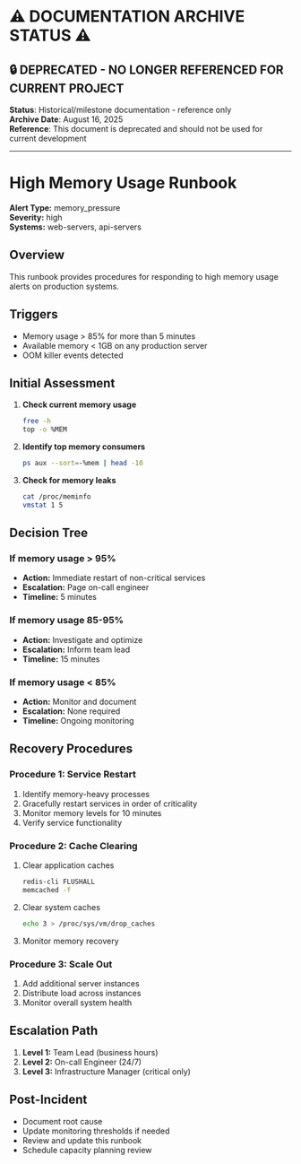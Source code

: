 # ⚠️ DOCUMENTATION ARCHIVE STATUS ⚠️
## 🔒 **DEPRECATED - NO LONGER REFERENCED FOR CURRENT PROJECT**
**Status**: Historical/milestone documentation - reference only  
**Archive Date**: August 16, 2025  
**Reference**: This document is deprecated and should not be used for current development  

---


# High Memory Usage Runbook

**Alert Type:** memory_pressure  
**Severity:** high  
**Systems:** web-servers, api-servers  

## Overview

This runbook provides procedures for responding to high memory usage alerts on production systems.

## Triggers

- Memory usage > 85% for more than 5 minutes
- Available memory < 1GB on any production server
- OOM killer events detected

## Initial Assessment

1. **Check current memory usage**
   ```bash
   free -h
   top -o %MEM
   ```

2. **Identify top memory consumers**
   ```bash
   ps aux --sort=-%mem | head -10
   ```

3. **Check for memory leaks**
   ```bash
   cat /proc/meminfo
   vmstat 1 5
   ```

## Decision Tree

### If memory usage > 95%
- **Action:** Immediate restart of non-critical services
- **Escalation:** Page on-call engineer
- **Timeline:** 5 minutes

### If memory usage 85-95%
- **Action:** Investigate and optimize
- **Escalation:** Inform team lead
- **Timeline:** 15 minutes

### If memory usage < 85%
- **Action:** Monitor and document
- **Escalation:** None required
- **Timeline:** Ongoing monitoring

## Recovery Procedures

### Procedure 1: Service Restart
1. Identify memory-heavy processes
2. Gracefully restart services in order of criticality
3. Monitor memory levels for 10 minutes
4. Verify service functionality

### Procedure 2: Cache Clearing
1. Clear application caches
   ```bash
   redis-cli FLUSHALL
   memcached -f
   ```
2. Clear system caches
   ```bash
   echo 3 > /proc/sys/vm/drop_caches
   ```
3. Monitor memory recovery

### Procedure 3: Scale Out
1. Add additional server instances
2. Distribute load across instances
3. Monitor overall system health

## Escalation Path

1. **Level 1:** Team Lead (business hours)
2. **Level 2:** On-call Engineer (24/7)
3. **Level 3:** Infrastructure Manager (critical only)

## Post-Incident

- Document root cause
- Update monitoring thresholds if needed
- Review and update this runbook
- Schedule capacity planning review